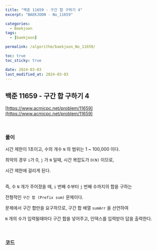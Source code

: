 ```yaml
---
title: "백준 11659 - 구간 합 구하기 4"
excerpt: "BAEKJOON - No_11659"

categories:
  - Baekjoon
tags:
  - [baekjoon]

permalink: /algorithm/baekjoon_No_11659/

toc: true
toc_sticky: true

date: 2024-03-03
last_modified_at: 2024-03-03
---
```


## 백준 11659 - 구간 합 구하기 4

[https://www.acmicpc.net/problem/11659](https://www.acmicpc.net/problem/11659)

<br>

### 풀이

시간 제한이 1초이고, 수의 개수 `N` 의 범위는 1 ~ 100,000 이다. <br>

최악의 경우 `i`가 0, `j` 가 `N` 일때, 시간 복잡도가 `O(N)` 이므로, <br>

시간 제한에 걸리게 된다. <br><br>

즉, 수 `N` 개가 주어졌을 때, `i` 번째 수부터 `j` 번째 수까지의 합을 구하는 <br>

전형적인 `구간 합 (Prefix sum)` 문제이다. <br>

문제에서 구간 합만을 요구하므로, 구간 합 배열 `sumArr` 을 선언하여 <br>

`N` 개의 수가 입력될때마다 구간 합을 넣어주고, 인덱스를 입력받아 답을 출력한다. <br>

<br>

### 코드

<script src="https://gist.github.com/jinwoojwa/cbbfe49d7673c16541d8257d185565b8.js"></script>


